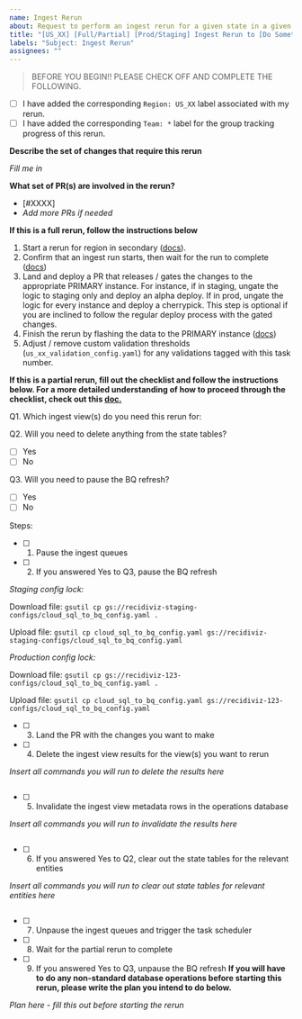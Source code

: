 ```yaml
---
name: Ingest Rerun
about: Request to perform an ingest rerun for a given state in a given environment.
title: "[US_XX] [Full/Partial] [Prod/Staging] Ingest Rerun to [Do Something]"
labels: "Subject: Ingest Rerun"
assignees: ""
---
```


> BEFORE YOU BEGIN!! PLEASE CHECK OFF AND COMPLETE THE FOLLOWING.

- [ ] I have added the corresponding `Region: US_XX` label associated with my rerun.
- [ ] I have added the corresponding `Team: *` label for the group tracking progress of this rerun.

**Describe the set of changes that require this rerun**

_Fill me in_

**What set of PR(s) are involved in the rerun?**

- [#XXXX]
- _Add more PRs if needed_

**If this is a full rerun, follow the instructions below**

1. Start a rerun for region in secondary ([docs](https://paper.dropbox.com/doc/Performing-an-ingest-rerun--BZ3wI11J6QfFp1dEY1bSReq9Ag-ZO7eFf4c57uZuWWRjdZCx#:uid=798830243539082117498680&h2=How-to-start-a-rerun)).
2. Confirm that an ingest run starts, then wait for the run to complete ([docs](https://paper.dropbox.com/doc/Monitoring-Ingest-Progress--BZ0sQJ4yhbsxogF0xKIcbeAAAg-rK2JK9aP9BKnbzJVdQHif))
3. Land and deploy a PR that releases / gates the changes to the appropriate PRIMARY instance. For instance, if in staging, ungate the logic to staging only and deploy an alpha deploy. If in prod, ungate the logic for every instance and deploy a cherrypick. This step is optional if you are inclined to follow the regular deploy process with the gated changes.
4. Finish the rerun by flashing the data to the PRIMARY instance ([docs](https://paper.dropbox.com/doc/Performing-an-ingest-rerun--BZ3wI11J6QfFp1dEY1bSReq9Ag-ZO7eFf4c57uZuWWRjdZCx#:h2=Completing-a-rerun))
5. Adjust / remove custom validation thresholds (`us_xx_validation_config.yaml`) for any validations tagged with this task number.

**If this is a partial rerun, fill out the checklist and follow the instructions below. For a more detailed understanding of how to proceed through the checklist, check out this [doc.](https://paper.dropbox.com/doc/Partial-Rerun-Checklist--B1G79UKS41jO~koOeWHwDCJOAg-cRn4IQn09zqihknysUAmH)**

Q1. Which ingest view(s) do you need this rerun for:

Q2. Will you need to delete anything from the state tables?

- [ ] Yes
- [ ] No

Q3. Will you need to pause the BQ refresh?

- [ ] Yes
- [ ] No

Steps:

- [ ] 1. Pause the ingest queues
- [ ] 2. If you answered Yes to Q3, pause the BQ refresh

_Staging config lock:_
  
  Download file: 
  `gsutil cp gs://recidiviz-staging-configs/cloud_sql_to_bq_config.yaml .`
  
  Upload file:
  `gsutil cp cloud_sql_to_bq_config.yaml gs://recidiviz-staging-configs/cloud_sql_to_bq_config.yaml`

_Production config lock:_

  Download file: 
  `gsutil cp gs://recidiviz-123-configs/cloud_sql_to_bq_config.yaml .`

  Upload file:
  `gsutil cp cloud_sql_to_bq_config.yaml gs://recidiviz-123-configs/cloud_sql_to_bq_config.yaml`
  
- [ ] 3. Land the PR with the changes you want to make
- [ ] 4. Delete the ingest view results for the view(s) you want to rerun

_Insert all commands you will run to delete the results here_

```

```

- [ ] 5. Invalidate the ingest view metadata rows in the operations database

_Insert all commands you will run to invalidate the results here_

```

```

- [ ] 6. If you answered Yes to Q2, clear out the state tables for the relevant entities

_Insert all commands you will run to clear out state tables for relevant entities here_

```

```

- [ ] 7. Unpause the ingest queues and trigger the task scheduler
- [ ] 8. Wait for the partial rerun to complete
- [ ] 9. If you answered Yes to Q3, unpause the BQ refresh
**If you will have to do any non-standard database operations before starting this rerun, please write the plan you intend to do below.**

_Plan here - fill this out before starting the rerun_

